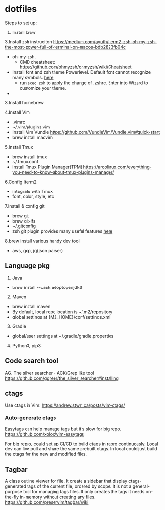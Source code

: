 # dotfiles

Steps to set up:
1. Install brew

3.Install zsh instruciton
https://medium.com/ayuth/iterm2-zsh-oh-my-zsh-the-most-power-full-of-terminal-on-macos-bdb2823fb04c
- oh-my-zsh.
  - CMD cheatsheet: https://github.com/ohmyzsh/ohmyzsh/wiki/Cheatsheet
- Install font and zsh theme Powerlevel. Default font cannot recognize many symbols. [here](https://github.com/romkatv/powerlevel10k#getting-started)
  - run `exec zsh` to apply the change of .zshrc. Enter into Wizard to customize your theme.
- 

3.Install homebrew

4.Install Vim
- .vimrc
- ~/.vim/plugins.vim
- Install Vim Vundle
  https://github.com/VundleVim/Vundle.vim#quick-start
- brew install macvim

5.Install Tmux
- brew install tmux
- ~/.tmux.conf
- install Tmux Plugin Manager(TPM) https://arcolinux.com/everything-you-need-to-know-about-tmux-plugins-manager/

6.Config Iterm2
- integrate with Tmux
- font, color, style, etc

7.Install & config git
- brew git
- brew git-lfs
- ~/.gitconfig
- zsh git plugin provides many useful features [here](https://github.com/ohmyzsh/ohmyzsh/tree/master/plugins/git)

8.brew install various handy dev tool
- aws, gcp, jq(json parser)

## Language pkg
1. Java
- brew install --cask adoptopenjdk8
2. Maven
- brew install maven
- By default, local repo location is ~/.m2/repository
- global settings at {M2_HOME}/conf/settings.xml
3. Gradle
-  global/user settings at ~/.gradle/gradle.properties
4. Python3, pip3

## Code search tool
AG. The silver searcher - ACK/Grep like tool
https://github.com/ggreer/the_silver_searcher#installing

## ctags
Use ctags in Vim: https://andrew.stwrt.ca/posts/vim-ctags/

### Auto-generate ctags

Easytags can help manage tags but it's slow for big repo.
https://github.com/xolox/vim-easytags

For big repro, could set up CI/CD to build ctags in repro continuously. Local dev can live pull and share the same prebuilt ctags.  In local could just build the ctags for the new and modified files.

## Tagbar
A class outline viewer for file. It create a sidebar that display ctags-generated tags of the current file, ordered by scope.
It is not a general-purpose tool for managing tags files. It only creates the tags it needs on-the-fly in-memory without creating any files.
https://github.com/preservim/tagbar/wiki
